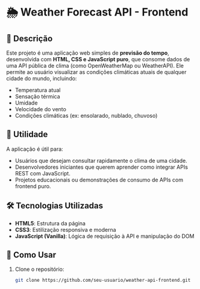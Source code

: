 # 🌦️ Weather Forecast API - Frontend

## 📌 Descrição

Este projeto é uma aplicação web simples de **previsão do tempo**, desenvolvida com **HTML, CSS e JavaScript puro**, que consome dados de uma API pública de clima (como OpenWeatherMap ou WeatherAPI). Ele permite ao usuário visualizar as condições climáticas atuais de qualquer cidade do mundo, incluindo:

- Temperatura atual  
- Sensação térmica  
- Umidade  
- Velocidade do vento  
- Condições climáticas (ex: ensolarado, nublado, chuvoso)

## 🎯 Utilidade

A aplicação é útil para:

- Usuários que desejam consultar rapidamente o clima de uma cidade.
- Desenvolvedores iniciantes que querem aprender como integrar APIs REST com JavaScript.
- Projetos educacionais ou demonstrações de consumo de APIs com frontend puro.

## 🛠️ Tecnologias Utilizadas

- **HTML5**: Estrutura da página  
- **CSS3**: Estilização responsiva e moderna  
- **JavaScript (Vanilla)**: Lógica de requisição à API e manipulação do DOM

## 🚀 Como Usar

1. Clone o repositório:
   ```bash
   git clone https://github.com/seu-usuario/weather-api-frontend.git
